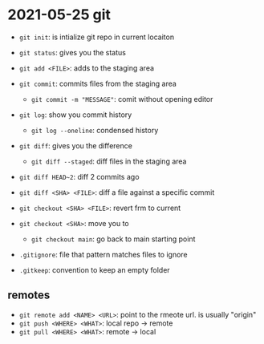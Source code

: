 # 2021-05-25 git 

- `git init`: is intialize git repo in current locaiton
- `git status`: gives you the status
- `git add <FILE>`: adds <FILE> to the staging area
- `git commit`: commits files from the staging area
    - `git commit -m "MESSAGE"`: comit without opening editor
- `git log`: show you commit history
    - `git log --oneline`: condensed history

- `git diff`: gives you the difference
    - `git diff --staged`: diff files in the staging area

- `git diff HEAD~2`: diff 2 commits ago
- `git diff <SHA> <FILE>`: diff a file against a specific commit

- `git checkout <SHA> <FILE>`: revert <FILE> frm <SHA> to current
- `git checkout <SHA>`: move you to <SHA>
     - `git checkout main`: go back to main starting point

- `.gitignore`: file that pattern  matches files to ignore
- `.gitkeep`: convention to keep an empty folder

## remotes

- `git remote add <NAME> <URL>`: point to the rmeote url. <NAME> is usually "origin"
- `git push <WHERE> <WHAT>`: local repo -> remote
- `git pull <WHERE> <WHAT>`: remote -> local 
